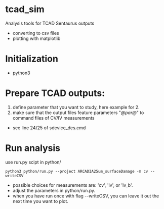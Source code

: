 tcad_sim
============

Analysis tools for TCAD Sentaurus outputs
- converting to csv files
- plotting with matplotlib

# Initialization
- python3

# Prepare TCAD outputs:
1. define parameter that you want to study, here example for 2.
2. make sure that the output files feature parameters "_@par@_" to command files of CV/IV measurements
- see line 24/25 of sdevice_des.cmd

# Run analysis
use run.py scipt in python/

~~~
python3 python/run.py --project ARCADIA25um_surfaceDamage -m cv --writeCSV
~~~

- possible choices for measurements are: 'cv', 'iv', or 'iv_b'.
- adjust the parameters in python/run.py.
- when you have run once with flag --writeCSV, you can leave it out the next time you want to plot.